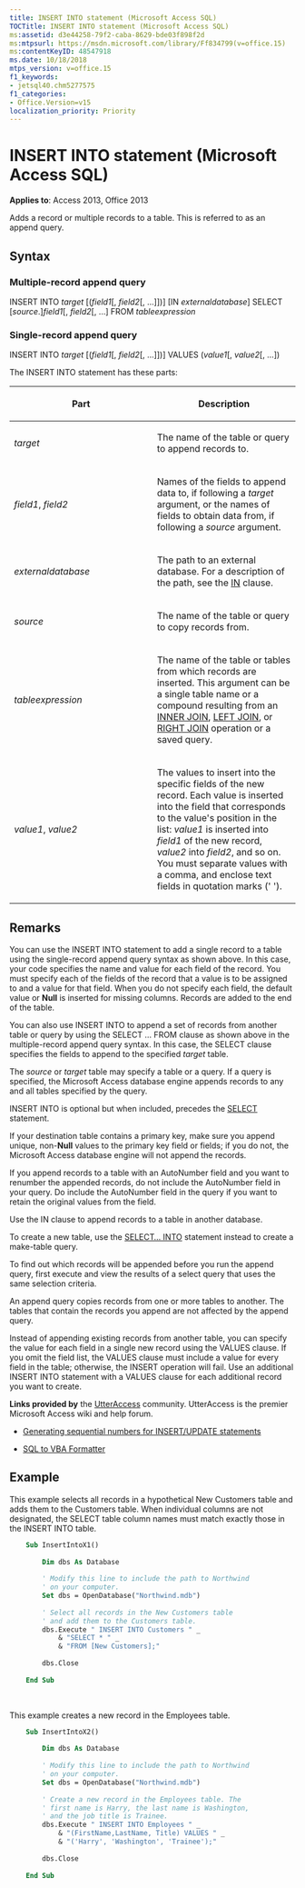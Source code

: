 ```yaml
---
title: INSERT INTO statement (Microsoft Access SQL)
TOCTitle: INSERT INTO statement (Microsoft Access SQL)
ms:assetid: d3e44258-79f2-caba-8629-bde03f898f2d
ms:mtpsurl: https://msdn.microsoft.com/library/Ff834799(v=office.15)
ms:contentKeyID: 48547918
ms.date: 10/18/2018
mtps_version: v=office.15
f1_keywords:
- jetsql40.chm5277575
f1_categories:
- Office.Version=v15
localization_priority: Priority
---
```


# INSERT INTO statement (Microsoft Access SQL)

**Applies to**: Access 2013, Office 2013

Adds a record or multiple records to a table. This is referred to as an append query.

## Syntax

### Multiple-record append query

INSERT INTO *target* \[(*field1*\[, *field2*\[, …\]\])\] \[IN *externaldatabase*\] SELECT \[*source*.\]*field1*\[, *field2*\[, …\] FROM *tableexpression*

### Single-record append query

INSERT INTO *target* \[(*field1*\[, *field2*\[, …\]\])\] VALUES (*value1*\[, *value2*\[, …\])

The INSERT INTO statement has these parts:

<table>
<colgroup>
<col style="width: 50%" />
<col style="width: 50%" />
</colgroup>
<thead>
<tr class="header">
<th><p>Part</p></th>
<th><p>Description</p></th>
</tr>
</thead>
<tbody>
<tr class="odd">
<td><p><em>target</em></p></td>
<td><p>The name of the table or query to append records to.</p></td>
</tr>
<tr class="even">
<td><p><em>field1</em>, <em>field2</em></p></td>
<td><p>Names of the fields to append data to, if following a <em>target</em> argument, or the names of fields to obtain data from, if following a <em>source</em> argument.</p></td>
</tr>
<tr class="odd">
<td><p><em>externaldatabase</em></p></td>
<td><p>The path to an external database. For a description of the path, see the <a href="https://docs.microsoft.com/office/vba/access/concepts/miscellaneous/in-clause-microsoft-access-sql">IN</a> clause.</p></td>
</tr>
<tr class="even">
<td><p><em>source</em></p></td>
<td><p>The name of the table or query to copy records from.</p></td>
</tr>
<tr class="odd">
<td><p><em>tableexpression</em></p></td>
<td><p>The name of the table or tables from which records are inserted. This argument can be a single table name or a compound resulting from an <a href="inner-join-operation-microsoft-access-sql.md">INNER JOIN</a>, <a href="left-join-right-join-operations-microsoft-access-sql.md">LEFT JOIN</a>, or <a href="left-join-right-join-operations-microsoft-access-sql.md">RIGHT JOIN</a> operation or a saved query.</p></td>
</tr>
<tr class="even">
<td><p><em>value1</em>, <em>value2</em></p></td>
<td><p>The values to insert into the specific fields of the new record. Each value is inserted into the field that corresponds to the value's position in the list: <em>value1</em> is inserted into <em>field1</em> of the new record, <em>value2</em> into <em>field2</em>, and so on. You must separate values with a comma, and enclose text fields in quotation marks (' ').</p></td>
</tr>
</tbody>
</table>


## Remarks

You can use the INSERT INTO statement to add a single record to a table using the single-record append query syntax as shown above. In this case, your code specifies the name and value for each field of the record. You must specify each of the fields of the record that a value is to be assigned to and a value for that field. When you do not specify each field, the default value or **Null** is inserted for missing columns. Records are added to the end of the table.

You can also use INSERT INTO to append a set of records from another table or query by using the SELECT … FROM clause as shown above in the multiple-record append query syntax. In this case, the SELECT clause specifies the fields to append to the specified *target* table.

The *source* or *target* table may specify a table or a query. If a query is specified, the Microsoft Access database engine appends records to any and all tables specified by the query.

INSERT INTO is optional but when included, precedes the [SELECT](select-statement-microsoft-access-sql.md) statement.

If your destination table contains a primary key, make sure you append unique, non-**Null** values to the primary key field or fields; if you do not, the Microsoft Access database engine will not append the records.

If you append records to a table with an AutoNumber field and you want to renumber the appended records, do not include the AutoNumber field in your query. Do include the AutoNumber field in the query if you want to retain the original values from the field.

Use the IN clause to append records to a table in another database.

To create a new table, use the [SELECT… INTO](select-into-statement-microsoft-access-sql.md) statement instead to create a make-table query.

To find out which records will be appended before you run the append query, first execute and view the results of a select query that uses the same selection criteria.

An append query copies records from one or more tables to another. The tables that contain the records you append are not affected by the append query.

Instead of appending existing records from another table, you can specify the value for each field in a single new record using the VALUES clause. If you omit the field list, the VALUES clause must include a value for every field in the table; otherwise, the INSERT operation will fail. Use an additional INSERT INTO statement with a VALUES clause for each additional record you want to create.

**Links provided by** the [UtterAccess](https://www.utteraccess.com) community. UtterAccess is the premier Microsoft Access wiki and help forum.

- [Generating sequential numbers for INSERT/UPDATE statements](https://www.utteraccess.com/forum/generating-sequential-num-t446039.html)

- [SQL to VBA Formatter](https://www.utteraccess.com/forum/sql-vba-formatter-t1165308.html)

## Example

This example selects all records in a hypothetical New Customers table and adds them to the Customers table. When individual columns are not designated, the SELECT table column names must match exactly those in the INSERT INTO table.

```vb
    Sub InsertIntoX1() 
     
        Dim dbs As Database 
     
        ' Modify this line to include the path to Northwind 
        ' on your computer. 
        Set dbs = OpenDatabase("Northwind.mdb") 
         
        ' Select all records in the New Customers table  
        ' and add them to the Customers table. 
        dbs.Execute " INSERT INTO Customers " _ 
            & "SELECT * " _ 
            & "FROM [New Customers];" 
             
        dbs.Close 
     
    End Sub
```

<br/>

This example creates a new record in the Employees table.

```vb
    Sub InsertIntoX2() 
     
        Dim dbs As Database 
     
        ' Modify this line to include the path to Northwind 
        ' on your computer. 
        Set dbs = OpenDatabase("Northwind.mdb") 
         
        ' Create a new record in the Employees table. The  
        ' first name is Harry, the last name is Washington,  
        ' and the job title is Trainee. 
        dbs.Execute " INSERT INTO Employees " _ 
            & "(FirstName,LastName, Title) VALUES " _ 
            & "('Harry', 'Washington', 'Trainee');" 
             
        dbs.Close 
     
    End Sub 
```


